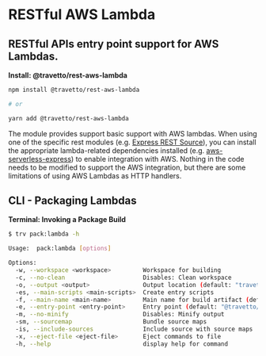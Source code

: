 <!-- This file was generated by @travetto/doc and should not be modified directly -->
<!-- Please modify https://github.com/travetto/travetto/tree/main/module/rest-aws-lambda/DOC.tsx and execute "npx trv doc" to rebuild -->
# RESTful AWS Lambda

## RESTful APIs entry point support for AWS Lambdas.

**Install: @travetto/rest-aws-lambda**
```bash
npm install @travetto/rest-aws-lambda

# or

yarn add @travetto/rest-aws-lambda
```

The module provides support basic support with AWS lambdas. When using one of the specific rest modules (e.g. [Express REST Source](https://github.com/travetto/travetto/tree/main/module/rest-express#readme "Express provider for the travetto rest module.")), you can install the appropriate lambda-related dependencies installed (e.g. [aws-serverless-express](https://github.com/awslabs/aws-serverless-express/blob/master/README.md)) to enable integration with AWS.  Nothing in the code needs to be modified to support the AWS integration, but there are some limitations of using AWS Lambdas as HTTP handlers.

## CLI - Packaging Lambdas

**Terminal: Invoking a Package Build**
```bash
$ trv pack:lambda -h

Usage:  pack:lambda [options]

Options:
  -w, --workspace <workspace>         Workspace for building
  -c, --no-clean                      Disables: Clean workspace
  -o, --output <output>               Output location (default: "travetto_rest-aws-lambda.zip")
  -es, --main-scripts <main-scripts>  Create entry scripts
  -f, --main-name <main-name>         Main name for build artifact (default: "index")
  -e, --entry-point <entry-point>     Entry point (default: "@travetto/rest-aws-lambda/support/entry.handler")
  -m, --no-minify                     Disables: Minify output
  -sm, --sourcemap                    Bundle source maps
  -is, --include-sources              Include source with source maps
  -x, --eject-file <eject-file>       Eject commands to file
  -h, --help                          display help for command
```
